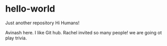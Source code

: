 # hello-world
Just another repository 
Hi Humans!

Avinash here. I like Git hub.
Rachel invited so many people! we are going ot play trivia.

